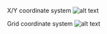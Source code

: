 X/Y coordinate system
![alt text](https://lh3.googleusercontent.com/proxy/2R99GBq4wO8rIQ4pFtupUdGLWtICY61LO4YwgP46chk_UJXx3zYSB3TUQGv7fiZzLrhSGV3W6_F0nmqm9OjZD2sntpjim3ze6G5kLRTb)

Grid coordinate system
![alt text](https://yal.cc/wp-content/uploads/2016/01/iso-demo.gif)
